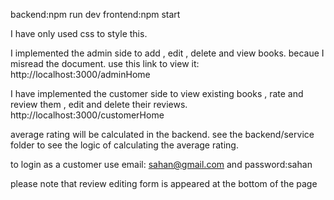 backend:npm run dev
frontend:npm start

I have only used css to style this.

I implemented the admin side to add , edit , delete and view books. becaue I misread the document.
use this link to view it: http://localhost:3000/adminHome

I have implemented the customer side to view existing books , rate and review them , edit and delete their reviews.
http://localhost:3000/customerHome

average rating will be calculated in the backend.
see the backend/service folder to see the logic of calculating the average rating.

to login as a customer use email: sahan@gmail.com and password:sahan

please note that review editing form is appeared at the bottom of the page

